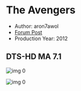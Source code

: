 # The Avengers

* Author: aron7awol
* [Forum Post](https://www.avsforum.com/threads/bass-eq-for-filtered-movies.2995212/post-57968986)
* Production Year: 2012

## DTS-HD MA 7.1

![img 0](https://i.imgur.com/h6BDtTF.jpg)

![img 0](https://i.imgur.com/OsPHJLT.png)

